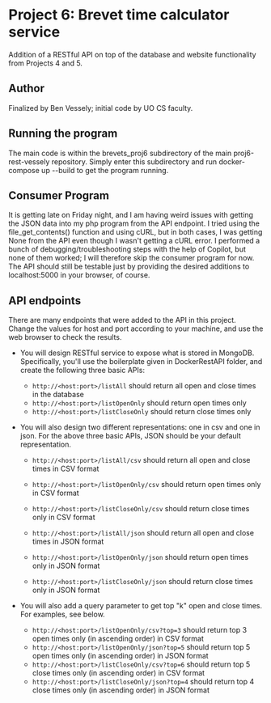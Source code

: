 # Project 6: Brevet time calculator service

Addition of a RESTful API on top of the database and website functionality from Projects 4 and 5.

## Author

Finalized by Ben Vessely; initial code by UO CS faculty.

## Running the program
The main code is within the brevets_proj6 subdirectory of the main proj6-rest-vessely repository. Simply enter this subdirectory and run docker-compose up --build to get the program running.  

## Consumer Program
It is getting late on Friday night, and I am having weird issues with getting the JSON data into my php program from the API endpoint. I tried using the file_get_contents() function and using cURL, but in both cases, I was getting None from the API even though I wasn't getting a cURL error. I performed a bunch of debugging/troubleshooting steps with the help of Copilot, but none of them worked; I will therefore skip the consumer program for now. The API should still be testable just by providing the desired additions to localhost:5000 in your browser, of course. 

## API endpoints

There are many endpoints that were added to the API in this project. Change the values for host and port according to your machine, and use the web browser to check the results.

* You will design RESTful service to expose what is stored in MongoDB. Specifically, you'll use the boilerplate given in DockerRestAPI folder, and create the following three basic APIs:
    * `http://<host:port>/listAll` should return all open and close times in the database
    * `http://<host:port>/listOpenOnly` should return open times only
    * `http://<host:port>/listCloseOnly` should return close times only

* You will also design two different representations: one in csv and one in json. For the above three basic APIs, JSON should be your default representation. 
    * `http://<host:port>/listAll/csv` should return all open and close times in CSV format
    * `http://<host:port>/listOpenOnly/csv` should return open times only in CSV format
    * `http://<host:port>/listCloseOnly/csv` should return close times only in CSV format

    * `http://<host:port>/listAll/json` should return all open and close times in JSON format
    * `http://<host:port>/listOpenOnly/json` should return open times only in JSON format
    * `http://<host:port>/listCloseOnly/json` should return close times only in JSON format

* You will also add a query parameter to get top "k" open and close times. For examples, see below.

    * `http://<host:port>/listOpenOnly/csv?top=3` should return top 3 open times only (in ascending order) in CSV format 
    * `http://<host:port>/listOpenOnly/json?top=5` should return top 5 open times only (in ascending order) in JSON format
    * `http://<host:port>/listCloseOnly/csv?top=6` should return top 5 close times only (in ascending order) in CSV format
    * `http://<host:port>/listCloseOnly/json?top=4` should return top 4 close times only (in ascending order) in JSON format


